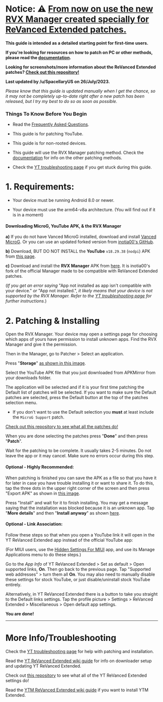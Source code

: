 # Notice: ⚠️ [From now on use the new RVX Manager created specially for ReVanced Extended patches.](https://github.com/inotia00/revanced-manager/releases/latest)


**This guide is intended as a detailed starting point for first-time users.**

**If you're looking for resources on how to patch on PC or other methods, please read the [documentation](https://github.com/inotia00/revanced-documentation#revanced-extended-documentation).**

**Looking for screenshots/more information about the ReVanced Extended patches? [Check out this repository!](https://github.com/ReVanced-Extended-Community/Patches-Documentation#patches-documentation)**

**Last updated by /u/SpacellaryUS on 26/July/2023.**

*Please know that this guide is updated manually when I get the chance, so it may not be completely up-to-date right after a new patch has been released, but I try my best to do so as soon as possible.*


### **Things To Know Before You Begin**

* Read the [Frequently Asked Questions](https://www.reddit.com/r/revancedextended/wiki/faq/).

* This guide is for patching YouTube.

* This guide is for non-rooted devices.

* This guide will use the RVX Manager patching method. Check the [documentation](https://github.com/inotia00/revanced-documentation#revanced-extended-documentation) for info on the other patching methods.

* Check the [YT troubleshooting page](https://www.reddit.com/r/revancedextended/wiki/yt-troubleshooting/#wiki_issues_with_patching_.26amp.3B_installation) if you get stuck during this guide.


# **1. Requirements:**

* Your device must be running Android 8.0 or newer.

* Your device must use the arm64-v8a architecture. (You will find out if it is in a moment) 

#### **Downloading MicroG, YouTube APK, & the RVX Manager**

**a)** If you do not have Vanced MicroG installed, download and install [Vanced MicroG](https://github.com/TeamVanced/VancedMicroG/releases/latest). Or you can use an updated forked version from [inotia00's GitHub](https://github.com/inotia00/VancedMicroG/releases/latest).

**b)** Download, BUT DO NOT INSTALL the **YouTube** `v18.29.38` (`nodpi`) APK from [this page](https://www.apkmirror.com/apk/google-inc/youtube/youtube-18-29-38-release/youtube-18-29-38-android-apk-download/).

**c)** Download and install the **RVX Manager** APK from [here](https://github.com/inotia00/revanced-manager/releases/latest). It is inotia00's fork of the official Manager made to be compatible with ReVanced Extended patches.

(*If you get an error saying* "App not installed as app isn't compatible with your device." *or* "App not installed.", *it likely means that your device is not supported by the RVX Manager. Refer to the [YT troubleshooting page](https://www.reddit.com/r/revancedextended/wiki/yt-troubleshooting/#wiki_issues_with_patching_.26amp.3B_installation) for further instructions.*)



# **2. Patching & Installing**

Open the RVX Manager. Your device may open a settings page for choosing which apps of yours have permission to install unknown apps. Find the RVX Manager and give it the permission.

Then in the Manager, go to Patcher > Select an application.

Press "**Storage**" [as shown in this image](https://imgur.com/a/vx64z3S).

Select the YouTube APK file that you just downloaded from APKMirror from your downloads folder.

The application will be selected and if it is your first time patching the Default list of patches will be selected. If you want to make sure the Default patches are selected, press the Default button at the top of the patches selection menu.

* If you don't want to use the Default selection you **must** at least include the `MicroG Support` patch.

[Check out this repository to see what all the patches do!](https://github.com/ReVanced-Extended-Community/Patches-Documentation#patches-documentation)

When you are done selecting the patches press "**Done**" and then press "**Patch**".

Wait for the patching to be complete. It usually takes 2-5 minutes. Do not leave the app or it may cancel. Make sure no errors occur during this step.


#### **Optional - Highly Recommended:**

When patching is finished you can save the APK as a file so that you have it for later in case you have trouble installing it or want to share it. To do this, tap the three dots in the upper right corner of the screen and then press "Export APK" as shown in [this image](https://imgur.com/a/JqmfzAj).

Press "Install" and wait for it to finish installing. You may get a message saying that the installation was blocked because it is an unknown app. Tap "**More details**" and then "**Install anyway**" as shown [here](https://imgur.com/a/iLP2m7l).


#### **Optional - Link Association:**

Follow these steps so that when you open a YouTube link it will open in the YT ReVanced Extended app instead of the official YouTube app:

(For MIUI users, use the [Hidden Settings For MIUI](https://play.google.com/store/apps/details?id=com.ceyhan.sets) app, and use its Manage Applications menu to do these steps.)

Go to the *App Info* of YT ReVanced Extended > Set as default > Open supported links, **On**. Then go back to the previous page. Tap "Supported web addresses" > turn them all **On**. You may also need to manually disable these settings for stock YouTube, or just disable/uninstall stock YouTube entirely. 

Alternatively, in YT ReVanced Extended there is a button to take you straight to the Default links settings. Tap the profile picture > Settings > ReVanced Extended > Miscellaneous > Open default app settings.

**You are done!**
___

# **More Info/Troubleshooting**

Check the [YT troubleshooting page](https://www.reddit.com/r/revancedextended/wiki/yt-troubleshooting/#wiki_issues_with_patching_.26amp.3B_installation) for help with patching and installation.

Read the [YT ReVanced Extended wiki guide](https://www.reddit.com/r/revancedextended/wiki/yt-guide/) for info on downloader setup and updating YT ReVanced Extended.

Check out [this repository](https://github.com/kazimmt/RVX-Features#youtube-revanced-extended-features) to see what all of the YT ReVanced Extended settings do!

Read the [YTM ReVanced Extended wiki guide](https://www.reddit.com/r/revancedextended/wiki/ytm-guide/) if you want to install YTM Extended.

